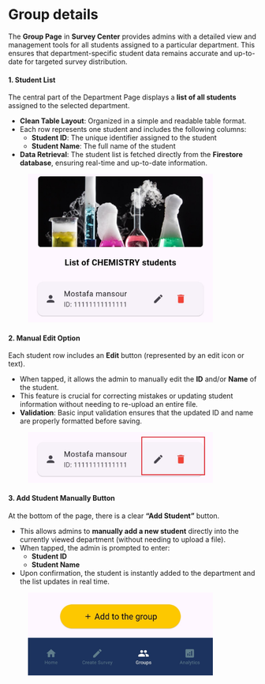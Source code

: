 # Group details

The **Group Page** in **Survey Center** provides admins with a detailed view and management tools for all students assigned to a particular department. This ensures that department-specific student data remains accurate and up-to-date for targeted survey distribution.

#### 1. **Student List**&#x20;

The central part of the Department Page displays a **list of all students** assigned to the selected department.

* **Clean Table Layout**: Organized in a simple and readable table format.
* Each row represents one student and includes the following columns:
  * **Student ID**: The unique identifier assigned to the student
  * **Student Name**: The full name of the student
* **Data Retrieval**: The student list is fetched directly from the **Firestore database**, ensuring real-time and up-to-date information.

<figure><img src=".gitbook/assets/Screenshot_2025-05-07-04-51-17-492_com.example.student_questionnaire.jpg" alt="" width="375"><figcaption></figcaption></figure>

#### 2. **Manual Edit Option**

Each student row includes an **Edit** button (represented by an edit icon or text).

* When tapped, it allows the admin to manually edit the **ID** and/or **Name** of the student.
* This feature is crucial for correcting mistakes or updating student information without needing to re-upload an entire file.
* **Validation**: Basic input validation ensures that the updated ID and name are properly formatted before saving.

<figure><img src=".gitbook/assets/Screenshot_2025-05-07-04-51-17-492_com.example.student_questionnaire (1).jpg" alt="" width="375"><figcaption></figcaption></figure>

#### 3. **Add Student Manually Button**

At the bottom of the page, there is a clear **“Add Student”** button.

* This allows admins to **manually add a new student** directly into the currently viewed department (without needing to upload a file).
* When tapped, the admin is prompted to enter:
  * **Student ID**
  * **Student Name**
* Upon confirmation, the student is instantly added to the department and the list updates in real time.

<figure><img src=".gitbook/assets/IMG_20250509_035024.jpg" alt="" width="375"><figcaption></figcaption></figure>
